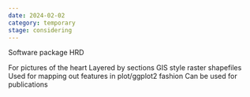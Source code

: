 ```yaml
---
date: 2024-02-02
category: temporary
stage: considering
---
```


Software package HRD

For pictures of the heart
Layered by sections 
GIS style raster shapefiles
Used for mapping out features in plot/ggplot2 fashion
Can be used for publications
